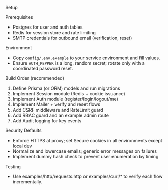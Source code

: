 Setup

Prerequisites
- Postgres for user and auth tables
- Redis for session store and rate limiting
- SMTP credentials for outbound email (verification, reset)

Environment
- Copy `config/.env.example` to your service environment and fill values.
- Ensure `AUTH_PEPPER` is a long, random secret; rotate only with a coordinated password reset.

Build Order (recommended)
1) Define Prisma (or ORM) models and run migrations
2) Implement Session module (Redis + cookie issuance)
3) Implement Auth module (register/login/logout/me)
4) Implement Mailer + verify and reset flows
5) Add CSRF middleware and RateLimit guard
6) Add RBAC guard and an example admin route
7) Add Audit logging for key events

Security Defaults
- Enforce HTTPS at proxy; set Secure cookies in all environments except local dev
- Normalize and lowercase emails; generic error messages on failures
- Implement dummy hash check to prevent user enumeration by timing

Testing
- Use examples/http/requests.http or examples/curl/* to verify each flow incrementally.

